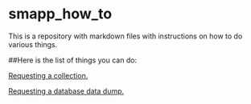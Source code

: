 # smapp_how_to
This is a repository with markdown files with instructions on how to do various things. 

##Here is the list of things you can do:

<a href="https://github.com/SMAPPNYU/smapp_how_to/blob/master/requesting_a_collection.md">Requesting a collection.</a>

<a href="https://github.com/SMAPPNYU/smapp_how_to/blob/master/requesting_a_database_data_dump.md">Requesting a database data dump.</a>